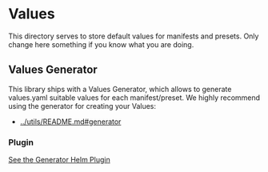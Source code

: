 # Values

This directory serves to store default values for manifests and presets. Only change here something if you know what you are doing.

## Values Generator

This library ships with a Values Generator, which allows to generate values.yaml suitable values for each manifest/preset. We highly recommend using the generator for creating your Values:

  * [../utils/README.md#generator](../utils/README.md#generator)

### Plugin

[See the Generator Helm Plugin](../../plugin/README.md)
